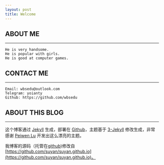```yaml
---
layout: post
title: Welcome 
---
```


## ABOUT ME
	
---
	He is very handsome.
	He is popular with girls.
	He is good at computer games.

	
	

## CONTACT ME
---
	Email: wbsedu@outlook.com
	Telegram: yoianty
    Github: https://github.com/wbsedu




## ABOUT THIS BLOG
---

这个博客通过 [Jekyll](http://jekyllrb.com/) 生成，部署在 [Github](https://pages.github.com)，主题基于 [3-Jekyll](https://github.com/P233/3-Jekyll) 修改生成，非常感谢 [Peiwen Lu](https://github.com/P233) 开发出这么漂亮的主题。

我博客的源码（托管在[github](https://github.com/wbsedu/wbsedu.github.io))修改自[https://github.com/suyan/suyan.github.io](https://github.com/suyan/suyan.github.io)。